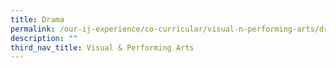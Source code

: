 ```yaml
---
title: Drama
permalink: /our-ij-experience/co-curricular/visual-n-performing-arts/drama
description: ""
third_nav_title: Visual & Performing Arts
---
```

